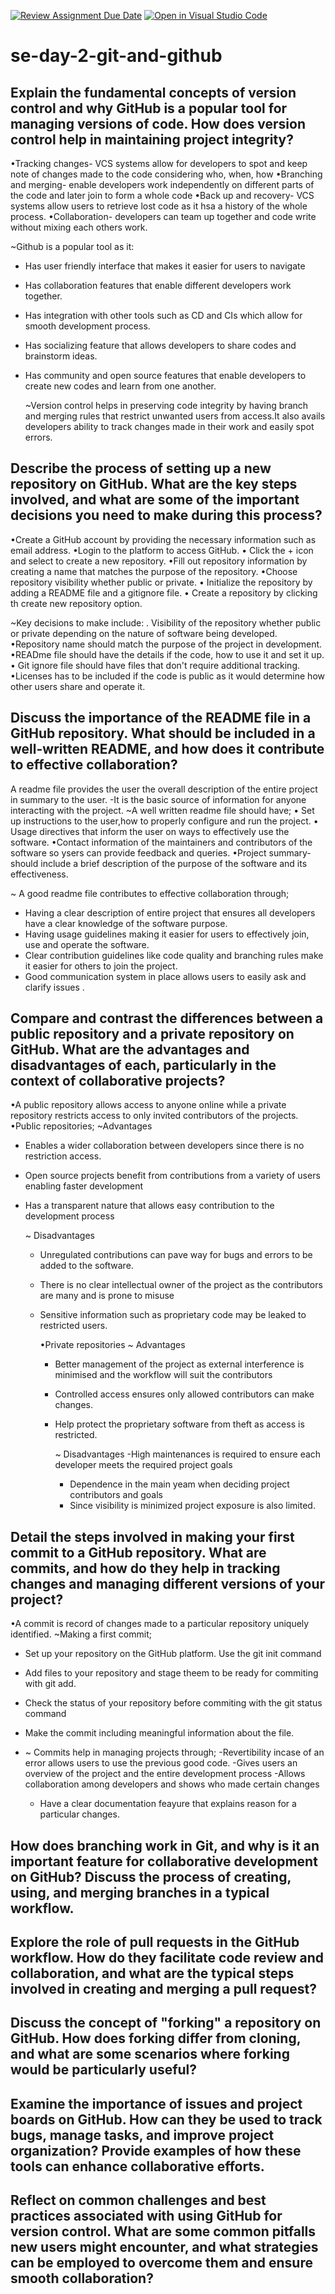 [![Review Assignment Due Date](https://classroom.github.com/assets/deadline-readme-button-22041afd0340ce965d47ae6ef1cefeee28c7c493a6346c4f15d667ab976d596c.svg)](https://classroom.github.com/a/8wgCKhpZ)
[![Open in Visual Studio Code](https://classroom.github.com/assets/open-in-vscode-2e0aaae1b6195c2367325f4f02e2d04e9abb55f0b24a779b69b11b9e10269abc.svg)](https://classroom.github.com/online_ide?assignment_repo_id=16995720&assignment_repo_type=AssignmentRepo)
# se-day-2-git-and-github
## Explain the fundamental concepts of version control and why GitHub is a popular tool for managing versions of code. How does version control help in maintaining project integrity?

•Tracking changes- VCS systems allow for developers to spot and keep note of changes made to the code considering who, when, how 
•Branching and merging- enable developers work independently on different parts of the code and later join to form a whole code 
•Back up and recovery- VCS systems allow users to retrieve lost code as it hsa a history of the whole process.
•Collaboration- developers can team up together and code write without mixing each others work.

~Github is a popular tool as it:
- Has user friendly interface that makes it easier for users to navigate
- Has collaboration features that enable different developers work together.
- Has integration with other tools such as CD and CIs which allow for smooth development process.
- Has socializing feature that allows developers to share codes and brainstorm ideas.
- Has community and open source features that enable developers to create new codes and learn from one another.

  ~Version control helps in preserving code integrity by having branch and merging rules that restrict unwanted users from access.It also avails developers ability to track changes made in their work and easily spot errors.
  

## Describe the process of setting up a new repository on GitHub. What are the key steps involved, and what are some of the important decisions you need to make during this process?

•Create a GitHub account by providing the necessary information such as email address.
•Login to the platform to access GitHub.
• Click the + icon and select to create a new repository.
•Fill out repository information by creating a name that matches the purpose of the repository.
•Choose repository visibility whether public or private.
• Initialize the repository by adding a README file and a gitignore file.
• Create a repository by clicking th create new repository option.

~Key decisions to make include:
. Visibility of the repository whether public or private depending on the nature of software being developed.
•Repository name should match the purpose of the project in development.
•READme file should have the details if the code, how to use it and set it up.
• Git ignore file should have files that don't require additional tracking.
•Licenses has to be included if the code is public as it would determine how other users share and operate it.

## Discuss the importance of the README file in a GitHub repository. What should be included in a well-written README, and how does it contribute to effective collaboration?
A readme file provides the user the overall description of the entire project in summary to the user.
-It is the basic source of information for anyone interacting with the project.
~A well written readme file should have;
• Set up instructions to the user,how to properly configure and run the project.
• Usage directives that inform the user on ways to effectively use the software.
•Contact information of the maintainers and contributors of the software so ysers can provide feedback and queries.
•Project summary- should include a brief description of the purpose of the software and its effectiveness.

~ A good readme file contributes to effective collaboration through;

- Having a clear description of entire project that ensures all developers have a clear knowledge of the software purpose.
- Having usage guidelines making it easier for users to effectively join, use and operate the software.
- Clear contribution guidelines like code quality and branching rules make it easier for others to join the project.
- Good communication system in place allows users to easily ask and clarify issues .

## Compare and contrast the differences between a public repository and a private repository on GitHub. What are the advantages and disadvantages of each, particularly in the context of collaborative projects?
•A public repository allows access to anyone online while a private repository restricts access to only invited contributors of the projects.
•Public repositories;
~Advantages
- Enables a wider collaboration between developers since there is no restriction access.
- Open source projects benefit from contributions from a variety of users enabling faster development
- Has a transparent nature that allows easy contribution to the development process

  ~ Disadvantages
  - Unregulated contributions can pave way for bugs and errors to be added to the software.
  - There is no clear intellectual owner of the project as the contributors are many and is prone to misuse
  - Sensitive information such as proprietary code may be leaked to restricted users.

    •Private repositories
    ~ Advantages
    
    - Better management of the project as external interference is minimised and the workflow will suit the contributors
    - Controlled access ensures only allowed contributors can make changes.
    - Help protect the proprietary software from theft as access is restricted.

      ~ Disadvantages
      -High maintenances is required to ensure each developer meets the required project goals
      - Dependence in the main yeam when deciding project contributors and goals
      - Since visibility is minimized project exposure is also limited.

## Detail the steps involved in making your first commit to a GitHub repository. What are commits, and how do they help in tracking changes and managing different versions of your project?
•A commit is record of changes made to a particular repository uniquely identified.
~Making a first commit;
- Set up your repository on the GitHub platform. Use the git init command 
- Add files to your repository and stage theem to be ready for commiting with git add.
  
- Check the status of your repository before commiting with the git status command
- Make the commit including meaningful information about the file.
- 
  ~ Commits help in managing projects through;
  -Revertibility incase of an error allows users to use the previous good code.
  -Gives users an overview of the project and the entire development process
  -Allows collaboration among developers and shows who made certain changes
  - Have a clear documentation feayure that explains reason for a particular changes.

## How does branching work in Git, and why is it an important feature for collaborative development on GitHub? Discuss the process of creating, using, and merging branches in a typical workflow.

## Explore the role of pull requests in the GitHub workflow. How do they facilitate code review and collaboration, and what are the typical steps involved in creating and merging a pull request?

## Discuss the concept of "forking" a repository on GitHub. How does forking differ from cloning, and what are some scenarios where forking would be particularly useful?

## Examine the importance of issues and project boards on GitHub. How can they be used to track bugs, manage tasks, and improve project organization? Provide examples of how these tools can enhance collaborative efforts.

## Reflect on common challenges and best practices associated with using GitHub for version control. What are some common pitfalls new users might encounter, and what strategies can be employed to overcome them and ensure smooth collaboration?

